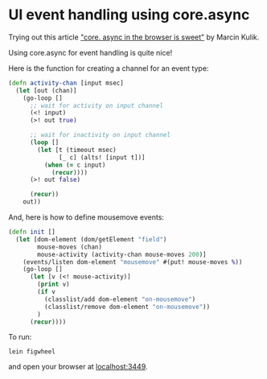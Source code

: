 # UI event handling using core.async

Trying out this article ["core. async in the browser is sweet"](http://ku1ik.com/2015/10/12/sweet-core-async.html) by Marcin Kulik.

Using core.async for event handling is quite nice!

Here is the function for creating a channel for an event type:

```clojure
(defn activity-chan [input msec]
  (let [out (chan)]
    (go-loop []
      ;; wait for activity on input channel
      (<! input)
      (>! out true)

      ;; wait for inactivity on input channel
      (loop []
        (let [t (timeout msec)
              [_ c] (alts! [input t])]
          (when (= c input)
            (recur))))
      (>! out false)

      (recur))
    out))
```

And, here is how to define mousemove events:
```clojure
(defn init []
  (let [dom-element (dom/getElement "field")
        mouse-moves (chan)
        mouse-activity (activity-chan mouse-moves 200)]
    (events/listen dom-element "mousemove" #(put! mouse-moves %))
    (go-loop []
      (let [v (<! mouse-activity)]
        (print v)
        (if v
          (classlist/add dom-element "on-mousemove")
          (classlist/remove dom-element "on-mousemove"))
        )
      (recur))))
```

To run:

    lein figwheel

and open your browser at [localhost:3449](http://localhost:3449/).

